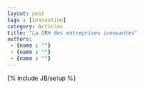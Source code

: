 ```yaml
---
layout: post
tags : [innovation]
category: Articles
title: "La GRH des entreprises innovantes"
authors:
 - {name : ""}
 - {name : ""}
 - {name : ""}
---
```

{% include JB/setup %}
